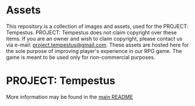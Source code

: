 # Assets

This repository is a collection of images and assets, used for the PROJECT: Tempestus. PROJECT: Tempestus does not claim copyright over these items. If you are an owner and wish to claim copyright, please contact us via e-mail: project.tempestus@gmail.com. These assets are hosted here for the sole purpose of improving player's experience in our RPG game. The game is meant to be used only for non-commercial purposes.

# PROJECT: Tempestus

More information may be found in the [main README](https://github.com/Project-Tempestus/project_tempestus#readme)
